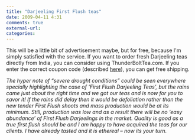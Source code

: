 ```yaml
---
title: "Darjeeling First Flush teas"
date: 2009-04-11 4:31
comments: true
external-url:
categories:
---
```

This will be a little bit of advertisement maybe, but for free, because I'm simply satisfied with the service. If you want to order fresh Darjeeling teas directly from India, you can consider using ThunderBoltTea.com. If you enter the correct coupon code (described [here][1]), you can get free shipping.  
  
_The hyper note of “severe drought conditions” could be seen everywhere specially highlighting the case of ‘First Flush Darjeeling Teas’, but the rains came just about the right time and we got our teas and is now for you to savor it! If the rains did delay then it would be defoliation rather than the new tender First Flush shoots and mass production would be at its minimum. Still, production was low and as a result there will be no ‘easy abundance’ of First Flush Darjeelings in the market. Quality is good as a true first flush should be and I am happy to have acquired the teas for our clients. I have already tasted and it is ethereal – now its your turn._

  [1]: http://www.darjeelingcuppa.com/2009/04/darjeeling-first-flush-tea-2009-updated/
